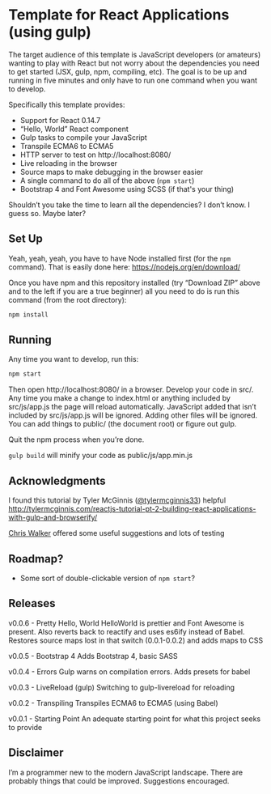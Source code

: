 # Template for React Applications (using gulp)

The target audience of this template is JavaScript developers (or amateurs) wanting to play with React but not worry about the dependencies you need to get started (JSX, gulp, npm, compiling, etc). The goal is to be up and running in five minutes and only have to run one command when you want to develop.

Specifically this template provides:

* Support for React 0.14.7
* “Hello, World” React component
* Gulp tasks to compile your JavaScript
* Transpile ECMA6 to ECMA5
* HTTP server to test on http://localhost:8080/
* Live reloading in the browser
* Source maps to make debugging in the browser easier
* A single command to do all of the above (`npm start`)
* Bootstrap 4 and Font Awesome using SCSS (if that's your thing)

Shouldn’t you take the time to learn all the dependencies?  I don’t know.  I guess so.  Maybe later?

## Set Up

Yeah, yeah, yeah, you have to have Node installed first (for the `npm` command).  That is easily done here: https://nodejs.org/en/download/

Once you have npm and this repository installed (try “Download ZIP” above and to the left if you are a true beginner) all you need to do is run this command (from the root directory):

```sh
npm install
```

## Running

Any time you want to develop, run this:

```sh
npm start
```

Then open http://localhost:8080/ in a browser.  Develop your code in src/.  Any time you make a change to index.html or anything included by src/js/app.js the page will reload automatically.  JavaScript added that isn’t included by src/js/app.js will be ignored.  Adding other files will be ignored.  You can add things to public/ (the document root) or figure out gulp.

Quit the npm process when you’re done.

`gulp build` will minify your code as public/js/app.min.js

## Acknowledgments

I found this tutorial by Tyler McGinnis ([@tylermcginnis33](https://twitter.com/tylermcginnis33)) helpful
http://tylermcginnis.com/reactjs-tutorial-pt-2-building-react-applications-with-gulp-and-browserify/

[Chris Walker](https://github.com/puntsok) offered some useful suggestions and lots of testing

## Roadmap?

* Some sort of double-clickable version of `npm start`?

## Releases

v0.0.6 - Pretty Hello, World
HelloWorld is prettier and Font Awesome is present.  Also reverts back to reactify and uses es6ify instead of Babel.  Restores source maps lost in that switch (0.0.1-0.0.2) and adds maps to CSS

v0.0.5 - Bootstrap 4
Adds Bootstrap 4, basic SASS

v0.0.4 - Errors
Gulp warns on compilation errors.  Adds presets for babel

v0.0.3 - LiveReload (gulp)
Switching to gulp-livereload for reloading

v0.0.2 - Transpiling
Transpiles ECMA6 to ECMA5 (using Babel)

v0.0.1 - Starting Point
An adequate starting point for what this project seeks to provide

## Disclaimer

I’m a programmer new to the modern JavaScript landscape.  There are probably things that could be improved.  Suggestions encouraged.